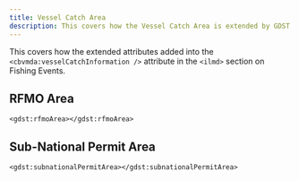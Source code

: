 ```yaml
---
title: Vessel Catch Area
description: This covers how the Vessel Catch Area is extended by GDST.
---
```


This covers how the extended attributes added into the `<cbvmda:vesselCatchInformation />` attribute in the `<ilmd>` section on Fishing Events.

## RFMO Area

`<gdst:rfmoArea></gdst:rfmoArea>`

## Sub-National Permit Area

`<gdst:subnationalPermitArea></gdst:subnationalPermitArea>`